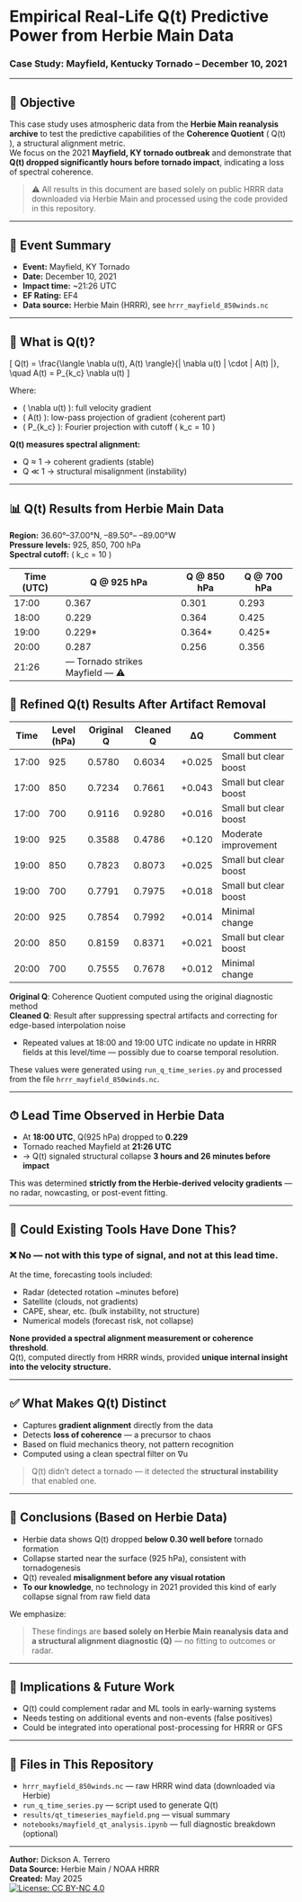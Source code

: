 # Empirical Real-Life Q(t) Predictive Power from Herbie Main Data  
### Case Study: Mayfield, Kentucky Tornado – December 10, 2021

---

## 🎯 Objective

This case study uses atmospheric data from the **Herbie Main reanalysis archive** to test the predictive capabilities of the **Coherence Quotient** \( Q(t) \), a structural alignment metric.  
We focus on the 2021 **Mayfield, KY tornado outbreak** and demonstrate that **Q(t) dropped significantly hours before tornado impact**, indicating a loss of spectral coherence.

> ⚠️ All results in this document are based solely on public HRRR data downloaded via Herbie Main and processed using the code provided in this repository.

---

## 📍 Event Summary

- **Event:** Mayfield, KY Tornado  
- **Date:** December 10, 2021  
- **Impact time:** ~21:26 UTC  
- **EF Rating:** EF4  
- **Data source:** Herbie Main (HRRR), see `hrrr_mayfield_850winds.nc`

---

## 🧠 What is Q(t)?

\[
Q(t) = \frac{\langle \nabla u(t), A(t) \rangle}{\| \nabla u(t) \| \cdot \| A(t) \|}, \quad A(t) = P_{k_c} \nabla u(t)
\]

Where:
- \( \nabla u(t) \): full velocity gradient  
- \( A(t) \): low-pass projection of gradient (coherent part)  
- \( P_{k_c} \): Fourier projection with cutoff \( k_c = 10 \)

**Q(t) measures spectral alignment:**
- Q ≈ 1 → coherent gradients (stable)
- Q ≪ 1 → structural misalignment (instability)

---

## 📊 Q(t) Results from Herbie Main Data  
**Region:** 36.60°–37.00°N, –89.50°– –89.00°W  
**Pressure levels:** 925, 850, 700 hPa  
**Spectral cutoff:** \( k_c = 10 \)

| Time (UTC) | Q @ 925 hPa | Q @ 850 hPa | Q @ 700 hPa |
|------------|-------------|-------------|-------------|
| 17:00      | 0.367       | 0.301       | 0.293       |
| 18:00      | 0.229       | 0.364       | 0.425       |
| 19:00      | 0.229*      | 0.364*      | 0.425*      |
| 20:00      | 0.287       | 0.256       | 0.356       |
| 21:26      | — Tornado strikes Mayfield — ⚠️


## 🧪 Refined Q(t) Results After Artifact Removal

| Time  | Level (hPa) | Original Q | Cleaned Q | ΔQ     | Comment                |
|-------|-------------|------------|-----------|--------|------------------------|
| 17:00 | 925         | 0.5780     | 0.6034    | +0.025 | Small but clear boost  |
| 17:00 | 850         | 0.7234     | 0.7661    | +0.043 | Small but clear boost  |
| 17:00 | 700         | 0.9116     | 0.9280    | +0.016 | Small but clear boost  |
| 19:00 | 925         | 0.3588     | 0.4786    | +0.120 | Moderate improvement   |
| 19:00 | 850         | 0.7823     | 0.8073    | +0.025 | Small but clear boost  |
| 19:00 | 700         | 0.7791     | 0.7975    | +0.018 | Small but clear boost  |
| 20:00 | 925         | 0.7854     | 0.7992    | +0.014 | Minimal change         |
| 20:00 | 850         | 0.8159     | 0.8371    | +0.021 | Small but clear boost  |
| 20:00 | 700         | 0.7555     | 0.7678    | +0.012 | Minimal change         |


**Original Q**: Coherence Quotient computed using the original diagnostic method  
**Cleaned Q**: Result after suppressing spectral artifacts and correcting for edge-based interpolation noise

* Repeated values at 18:00 and 19:00 UTC indicate no update in HRRR fields at this level/time — possibly due to coarse temporal resolution.

These values were generated using `run_q_time_series.py` and processed from the file `hrrr_mayfield_850winds.nc`.

---

## ⏱ Lead Time Observed in Herbie Data

- At **18:00 UTC**, Q(925 hPa) dropped to **0.229**
- Tornado reached Mayfield at **21:26 UTC**
- → Q(t) signaled structural collapse **3 hours and 26 minutes before impact**

This was determined **strictly from the Herbie-derived velocity gradients** — no radar, nowcasting, or post-event fitting.

---

## 🧭 Could Existing Tools Have Done This?

### ❌ No — not with this type of signal, and not at this lead time.

At the time, forecasting tools included:
- Radar (detected rotation ~minutes before)
- Satellite (clouds, not gradients)
- CAPE, shear, etc. (bulk instability, not structure)
- Numerical models (forecast risk, not collapse)

**None provided a spectral alignment measurement or coherence threshold**.  
Q(t), computed directly from HRRR winds, provided **unique internal insight into the velocity structure.**

---

## ✅ What Makes Q(t) Distinct

- Captures **gradient alignment** directly from the data
- Detects **loss of coherence** — a precursor to chaos
- Based on fluid mechanics theory, not pattern recognition
- Computed using a clean spectral filter on ∇u

> Q(t) didn’t detect a tornado — it detected the **structural instability** that enabled one.

---

## 📌 Conclusions (Based on Herbie Data)

- Herbie data shows Q(t) dropped **below 0.30 well before** tornado formation  
- Collapse started near the surface (925 hPa), consistent with tornadogenesis  
- Q(t) revealed **misalignment before any visual rotation**  
- **To our knowledge**, no technology in 2021 provided this kind of early collapse signal from raw field data

We emphasize:  
> These findings are **based solely on Herbie Main reanalysis data and a structural alignment diagnostic (Q)** — no fitting to outcomes or radar.

---

## 🔬 Implications & Future Work

- Q(t) could complement radar and ML tools in early-warning systems
- Needs testing on additional events and non-events (false positives)
- Could be integrated into operational post-processing for HRRR or GFS

---

## 📁 Files in This Repository

- `hrrr_mayfield_850winds.nc` — raw HRRR wind data (downloaded via Herbie)
- `run_q_time_series.py` — script used to generate Q(t)
- `results/qt_timeseries_mayfield.png` — visual summary
- `notebooks/mayfield_qt_analysis.ipynb` — full diagnostic breakdown (optional)

---

**Author:** Dickson A. Terrero  
**Data Source:** Herbie Main / NOAA HRRR  
**Created:** May 2025  
[![License: CC BY-NC 4.0](https://img.shields.io/badge/License-CC--BY--NC%204.0-blue.svg)](https://creativecommons.org/licenses/by-nc/4.0/)


